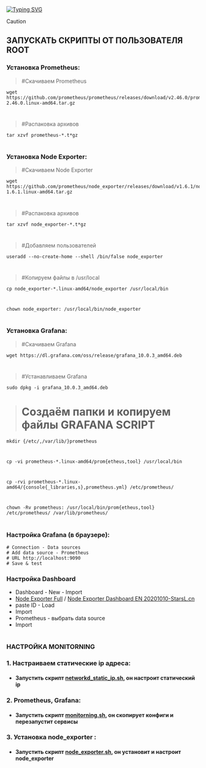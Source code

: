  <!---Пример кода-->
[![Typing SVG](https://readme-typing-svg.herokuapp.com?color=%2336BCF7&lines=Computer+science+student)](https://git.io/typing-svg)

> [!CAUTION] 
> ## ЗАПУСКАТЬ СКРИПТЫ ОТ ПОЛЬЗОВАТЕЛЯ ROOT


### Установка Prometheus:

   > #Скачиваем Prometheus
    
    wget https://github.com/prometheus/prometheus/releases/download/v2.46.0/prometheus-2.46.0.linux-amd64.tar.gz
#
   > #Распаковка архивов
    
    tar xzvf prometheus-*.t*gz
#

### Установка Node Exporter:

   > #Скачиваем Node Exporter
   
    wget https://github.com/prometheus/node_exporter/releases/download/v1.6.1/node_exporter-1.6.1.linux-amd64.tar.gz
#
   > #Распаковка архивов
    
    tar xzvf node_exporter-*.t*gz
#
   > #Добавляем пользователей
   
    useradd --no-create-home --shell /bin/false node_exporter
#

   > #Копируем файлы в /usr/local

    cp node_exporter-*.linux-amd64/node_exporter /usr/local/bin
#    
    chown node_exporter: /usr/local/bin/node_exporter
#

### Установка Grafana:

   > #Скачиваем Grafana
    
    wget https://dl.grafana.com/oss/release/grafana_10.0.3_amd64.deb

#

   > #Устанавливаем Grafana
    
    sudo dpkg -i grafana_10.0.3_amd64.deb
#

   > # Создаём папки и копируем файлы GRAFANA SCRIPT

    mkdir {/etc/,/var/lib/}prometheus
#
    cp -vi prometheus-*.linux-amd64/prom{etheus,tool} /usr/local/bin
 #
    cp -rvi prometheus-*.linux-amd64/{console{_libraries,s},prometheus.yml} /etc/prometheus/
#
    chown -Rv prometheus: /usr/local/bin/prom{etheus,tool} /etc/prometheus/ /var/lib/prometheus/
#
    
 ### Настройка Grafana (в браузере):
 
    # Connection - Data sources
    # Add data source - Prometheus
    # URL http://localhost:9090
    # Save & test

### Настройка Dashboard

* Dashboard - New - Import
* [Node Exporter Full](https://grafana.com/grafana/dashboards/1860-node-exporter-full) / [Node Exporter Dashboard EN 20201010-StarsL.cn](https://grafana.com/grafana/dashboards/11074-node-exporter-for-prometheus-dashboard-en-v20201010/)
* paste ID - Load
* Import
* Prometheus - выбрать data source
* Import
#
 
### НАСТРОЙКА MONITORNING
### 1. Настраиваем статические ip адреса:
   
* #### Запустить скрипт [networkd_static_ip.sh](https://github.com/rashenko/monitorning-git/blob/main/networkd_static_ip.sh), он настроит статический ip

### 2. Prometheus, Grafana:
   
* #### Запустить скрипт [monitorning.sh](https://github.com/rashenko/monitorning-git/blob/main/monitorning.sh), он скопирует конфиги и перезапустит сервисы

### 3. Установка node_exporter :
   
* #### Запустить скрипт [node_exporter.sh](https://github.com/rashenko/monitorning-git/blob/main/node_exporter.sh), он установит и настроит node_exporter
#
